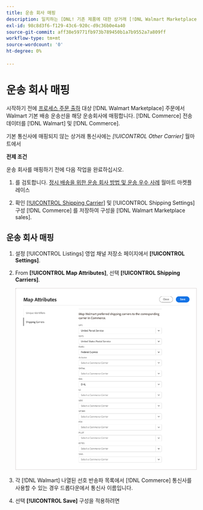 ```yaml
---
title: 운송 회사 매핑
description: 일치하는 [DNL! 기존 제품에 대한 상거래 [!DNL Walmart Marketplace] 목록 및 데이터 동기화 [!DNL Channel Manager] 및 [!DNL Walmart].
exl-id: 98c8d3f6-f129-43c6-920c-d9c36b0e4a40
source-git-commit: aff38e59771fb973b789450b1a7b9552a7a809ff
workflow-type: tm+mt
source-wordcount: '0'
ht-degree: 0%

---
```



# 운송 회사 매핑

시작하기 전에 [프로세스 주문 출하](process-orders.md#ship-an-order) 대상 [!DNL Walmart Marketplace] 주문에서 Walmart 기본 배송 운송선을 해당 운송회사에 매핑합니다. [!DNL Commerce] 전송 데이터를 [!DNL Walmart] 및 [!DNL Commerce].

기본 통신사에 매핑되지 않는 상거래 통신사에는 *[!UICONTROL Other Carrier]* 월마트에서

**전제 조건**

운송 회사를 매핑하기 전에 다음 작업을 완료하십시오.

1. 를 검토합니다. [정시 배송을 위한 운송 회사 방법 및 운송 우수 사례](https://sellerhelp.walmart.com/s/guide?article=000009473) 월마트 마켓플레이스

1. 확인 [[!UICONTROL Shipping Carrier]](https://docs.magento.com/user-guide/shipping/carriers.html) 및 [!UICONTROL Shipping Settings] 구성 [!DNL Commerce] 를 저장하여 구성을 [!DNL Walmart Marketplace sales].

## 운송 회사 매핑

1. 설정 [!UICONTROL Listings] 영업 채널 저장소 페이지에서 **[!UICONTROL Settings]**.

1. From **[!UICONTROL Map Attributes]**, 선택 **[!UICONTROL Shipping Carriers]**.

   ![운송 회사 매핑](assets/map-shipping-carriers.png)

1. 각 [!DNL Walmart] 나열된 선호 반송파 목록에서 [!DNL Commerce] 통신사를 사용할 수 있는 경우 드롭다운에서 통신사 이름입니다.

1. 선택 **[!UICONTROL Save]** 구성을 적용하려면
